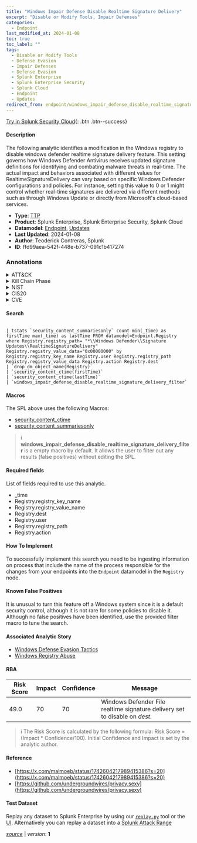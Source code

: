 ```yaml
---
title: "Windows Impair Defense Disable Realtime Signature Delivery"
excerpt: "Disable or Modify Tools, Impair Defenses"
categories:
  - Endpoint
last_modified_at: 2024-01-08
toc: true
toc_label: ""
tags:
  - Disable or Modify Tools
  - Defense Evasion
  - Impair Defenses
  - Defense Evasion
  - Splunk Enterprise
  - Splunk Enterprise Security
  - Splunk Cloud
  - Endpoint
  - Updates
redirect_from: endpoint/windows_impair_defense_disable_realtime_signature_delivery/
---
```




[Try in Splunk Security Cloud](https://www.splunk.com/en_us/cyber-security.html){: .btn .btn--success}

#### Description

The following analytic identifies a modification in the Windows registry to disable windows defender realtime signature delivery feature. This setting governs how Windows Defender Antivirus receives updated signature definitions for identifying and combating malware threats in real-time. The actual impact and behaviors associated with different values for RealtimeSignatureDelivery can vary based on specific Windows Defender configurations and policies. For instance, setting this value to 0 or 1 might control whether real-time signatures are delivered via different methods such as through Windows Update or directly from Microsoft&#39;s cloud-based services.

- **Type**: [TTP](https://github.com/splunk/security_content/wiki/Detection-Analytic-Types)
- **Product**: Splunk Enterprise, Splunk Enterprise Security, Splunk Cloud
- **Datamodel**: [Endpoint](https://docs.splunk.com/Documentation/CIM/latest/User/Endpoint), [Updates](https://docs.splunk.com/Documentation/CIM/latest/User/Updates)
- **Last Updated**: 2024-01-08
- **Author**: Teoderick Contreras, Splunk
- **ID**: ffd99aea-542f-448e-b737-091c1b417274

### Annotations
<details>
  <summary>ATT&CK</summary>

<div markdown="1">

#### [ATT&CK](https://attack.mitre.org/)

| ID          | Technique   | Tactic         |
| ----------- | ----------- |--------------- |
| [T1562.001](https://attack.mitre.org/techniques/T1562/001/) | Disable or Modify Tools | Defense Evasion |

| [T1562](https://attack.mitre.org/techniques/T1562/) | Impair Defenses | Defense Evasion |

</div>
</details>


<details>
  <summary>Kill Chain Phase</summary>

<div markdown="1">

* Exploitation


</div>
</details>


<details>
  <summary>NIST</summary>

<div markdown="1">

* DE.CM



</div>
</details>

<details>
  <summary>CIS20</summary>

<div markdown="1">

* CIS 10



</div>
</details>

<details>
  <summary>CVE</summary>

<div markdown="1">


</div>
</details>


#### Search

```

| tstats `security_content_summariesonly` count min(_time) as firstTime max(_time) as lastTime FROM datamodel=Endpoint.Registry where Registry.registry_path= "*\\Windows Defender\\Signature Updates\\RealtimeSignatureDelivery" Registry.registry_value_data="0x00000000" by Registry.registry_key_name Registry.user Registry.registry_path Registry.registry_value_data Registry.action Registry.dest 
| `drop_dm_object_name(Registry)` 
| `security_content_ctime(firstTime)` 
| `security_content_ctime(lastTime)` 
| `windows_impair_defense_disable_realtime_signature_delivery_filter`
```

#### Macros
The SPL above uses the following Macros:
* [security_content_ctime](https://github.com/splunk/security_content/blob/develop/macros/security_content_ctime.yml)
* [security_content_summariesonly](https://github.com/splunk/security_content/blob/develop/macros/security_content_summariesonly.yml)

> :information_source:
> **windows_impair_defense_disable_realtime_signature_delivery_filter** is a empty macro by default. It allows the user to filter out any results (false positives) without editing the SPL.



#### Required fields
List of fields required to use this analytic.
* _time
* Registry.registry_key_name
* Registry.registry_value_name
* Registry.dest
* Registry.user
* Registry.registry_path
* Registry.action



#### How To Implement
To successfully implement this search you need to be ingesting information on process that include the name of the process responsible for the changes from your endpoints into the `Endpoint` datamodel in the `Registry` node.
#### Known False Positives
It is unusual to turn this feature off a Windows system since it is a default security control, although it is not rare for some policies to disable it. Although no false positives have been identified, use the provided filter macro to tune the search.

#### Associated Analytic Story
* [Windows Defense Evasion Tactics](/stories/windows_defense_evasion_tactics)
* [Windows Registry Abuse](/stories/windows_registry_abuse)




#### RBA

| Risk Score  | Impact      | Confidence   | Message      |
| ----------- | ----------- |--------------|--------------|
| 49.0 | 70 | 70 | Windows Defender File realtime signature delivery set to disable on $dest$. |


> :information_source:
> The Risk Score is calculated by the following formula: Risk Score = (Impact * Confidence/100). Initial Confidence and Impact is set by the analytic author.


#### Reference

* [https://x.com/malmoeb/status/1742604217989415386?s=20](https://x.com/malmoeb/status/1742604217989415386?s=20)
* [https://github.com/undergroundwires/privacy.sexy](https://github.com/undergroundwires/privacy.sexy)



#### Test Dataset
Replay any dataset to Splunk Enterprise by using our [`replay.py`](https://github.com/splunk/attack_data#using-replaypy) tool or the [UI](https://github.com/splunk/attack_data#using-ui).
Alternatively you can replay a dataset into a [Splunk Attack Range](https://github.com/splunk/attack_range#replay-dumps-into-attack-range-splunk-server)




[*source*](https://github.com/splunk/security_content/tree/develop/detections/endpoint/windows_impair_defense_disable_realtime_signature_delivery.yml) \| *version*: **1**